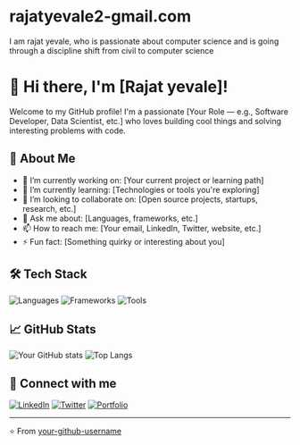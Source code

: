 # rajatyevale2-gmail.com
I am rajat yevale, who is passionate about computer science and is going through a discipline shift from civil to computer science

# 👋 Hi there, I'm [Rajat yevale]!

Welcome to my GitHub profile! I'm a passionate [Your Role — e.g., Software Developer, Data Scientist, etc.] who loves building cool things and solving interesting problems with code.

## 🚀 About Me

- 🔭 I’m currently working on: [Your current project or learning path]
- 🌱 I’m currently learning: [Technologies or tools you're exploring]
- 👯 I’m looking to collaborate on: [Open source projects, startups, research, etc.]
- 💬 Ask me about: [Languages, frameworks, etc.]
- 📫 How to reach me: [Your email, LinkedIn, Twitter, website, etc.]
- ⚡ Fun fact: [Something quirky or interesting about you]

## 🛠️ Tech Stack

![Languages](https://img.shields.io/badge/Languages-Python%20|%20JavaScript%20|%20C++-informational?style=flat&logo=code)
![Frameworks](https://img.shields.io/badge/Frameworks-React%20|%20Node.js%20|%20Django-informational?style=flat&logo=stackshare)
![Tools](https://img.shields.io/badge/Tools-Git%20|%20VSCode%20|%20Docker-informational?style=flat&logo=tools)

## 📈 GitHub Stats

![Your GitHub stats](https://github-readme-stats.vercel.app/api?username=your-github-username&show_icons=true&theme=radical)
![Top Langs](https://github-readme-stats.vercel.app/api/top-langs/?username=your-github-username&layout=compact&theme=radical)

## 🔗 Connect with me

[![LinkedIn](https://img.shields.io/badge/LinkedIn-blue?style=flat&logo=linkedin)](https://www.linkedin.com/in/your-profile)
[![Twitter](https://img.shields.io/badge/Twitter-%231DA1F2.svg?style=flat&logo=twitter)](https://twitter.com/your-handle)
[![Portfolio](https://img.shields.io/badge/Portfolio-Website-informational?style=flat&logo=google-chrome)](https://yourportfolio.com)

---
⭐️ From [your-github-username](https://github.com/your-github-username)

